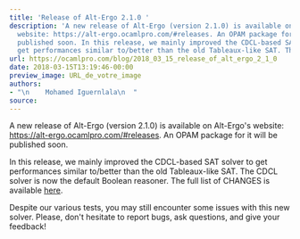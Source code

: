```yaml
---
title: 'Release of Alt-Ergo 2.1.0 '
description: 'A new release of Alt-Ergo (version 2.1.0) is available on Alt-Ergo''s
  website: https://alt-ergo.ocamlpro.com/#releases. An OPAM package for it will be
  published soon. In this release, we mainly improved the CDCL-based SAT solver to
  get performances similar to/better than the old Tableaux-like SAT. Th...'
url: https://ocamlpro.com/blog/2018_03_15_release_of_alt_ergo_2_1_0
date: 2018-03-15T13:19:46-00:00
preview_image: URL_de_votre_image
authors:
- "\n    Mohamed Iguernlala\n  "
source:
---
```


<p>A new release of Alt-Ergo (version 2.1.0) is available on Alt-Ergo's website: <a href="https://alt-ergo.ocamlpro.com/#releases">https://alt-ergo.ocamlpro.com/#releases</a>. An OPAM package for it will be published soon.</p>
<p>In this release, we mainly improved the CDCL-based SAT solver to get performances similar to/better than the old Tableaux-like SAT. The CDCL solver is now the default Boolean reasoner. The full list of CHANGES is available <a href="https://github.com/OCamlPro/alt-ergo/blob/2.1.0/sources/CHANGES">here</a>.</p>
<p>Despite our various tests, you may still encounter some issues with this new solver.  Please, don't hesitate to report bugs, ask questions, and give your feedback!</p>

